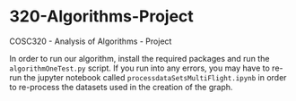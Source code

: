 # 320-Algorithms-Project
COSC320 - Analysis of Algorithms - Project

In order to run our algorithm, install the required packages and run the `algorithmOneTest.py` script.
If you run into any errors, you may have to re-run the jupyter notebook called `processdataSetsMultiFlight.ipynb` 
in order to re-process the datasets used in the creation of the graph.